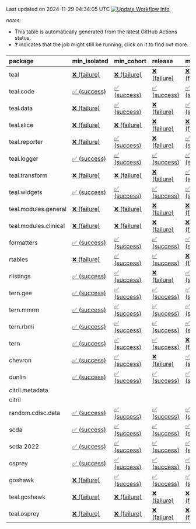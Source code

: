 Last updated on 2024-11-29 04:34:05 UTC [![Update Workflow
Info](https://github.com/averissimo/verdepcheck-status/actions/workflows/update.yaml/badge.svg)](https://github.com/averissimo/verdepcheck-status/actions/workflows/update.yaml)

*notes:*

-   This table is automatically generated from the latest GitHub Actions
    status.
-   ❓ indicates that the job might still be running, click on it to
    find out more.

<table>
<colgroup>
<col style="width: 4%" />
<col style="width: 23%" />
<col style="width: 23%" />
<col style="width: 23%" />
<col style="width: 23%" />
</colgroup>
<thead>
<tr class="header">
<th style="text-align: left;">package</th>
<th style="text-align: left;">min_isolated</th>
<th style="text-align: left;">min_cohort</th>
<th style="text-align: left;">release</th>
<th style="text-align: left;">max</th>
</tr>
</thead>
<tbody>
<tr class="odd">
<td style="text-align: left;">teal</td>
<td
style="text-align: left;"><a href="https://github.com/insightsengineering/teal/actions/runs/11992903563/job/33433293309">❌
(failure)</a></td>
<td
style="text-align: left;"><a href="https://github.com/insightsengineering/teal/actions/runs/11992903563/job/33433293119">❌
(failure)</a></td>
<td
style="text-align: left;"><a href="https://github.com/insightsengineering/teal/actions/runs/11992903563/job/33433293385">❌
(failure)</a></td>
<td
style="text-align: left;"><a href="https://github.com/insightsengineering/teal/actions/runs/11992903563/job/33433293237">❌
(failure)</a></td>
</tr>
<tr class="even">
<td style="text-align: left;">teal.code</td>
<td
style="text-align: left;"><a href="https://github.com/insightsengineering/teal.code/actions/runs/11992914785/job/33433316039">✅
(success)</a></td>
<td
style="text-align: left;"><a href="https://github.com/insightsengineering/teal.code/actions/runs/11992914785/job/33433315812">✅
(success)</a></td>
<td
style="text-align: left;"><a href="https://github.com/insightsengineering/teal.code/actions/runs/11992914785/job/33433316117">✅
(success)</a></td>
<td
style="text-align: left;"><a href="https://github.com/insightsengineering/teal.code/actions/runs/11992914785/job/33433315952">✅
(success)</a></td>
</tr>
<tr class="odd">
<td style="text-align: left;">teal.data</td>
<td
style="text-align: left;"><a href="https://github.com/insightsengineering/teal.data/actions/runs/11992907295/job/33433301506">❌
(failure)</a></td>
<td
style="text-align: left;"><a href="https://github.com/insightsengineering/teal.data/actions/runs/11992907295/job/33433301443">✅
(success)</a></td>
<td
style="text-align: left;"><a href="https://github.com/insightsengineering/teal.data/actions/runs/11992907295/job/33433301561">❌
(failure)</a></td>
<td
style="text-align: left;"><a href="https://github.com/insightsengineering/teal.data/actions/runs/11992907295/job/33433301392">✅
(success)</a></td>
</tr>
<tr class="even">
<td style="text-align: left;">teal.slice</td>
<td
style="text-align: left;"><a href="https://github.com/insightsengineering/teal.slice/actions/runs/11992911897/job/33433310916">❌
(failure)</a></td>
<td
style="text-align: left;"><a href="https://github.com/insightsengineering/teal.slice/actions/runs/11992911897/job/33433310831">❌
(failure)</a></td>
<td
style="text-align: left;"><a href="https://github.com/insightsengineering/teal.slice/actions/runs/11992911897/job/33433310986">❌
(failure)</a></td>
<td
style="text-align: left;"><a href="https://github.com/insightsengineering/teal.slice/actions/runs/11992911897/job/33433310749">❌
(failure)</a></td>
</tr>
<tr class="odd">
<td style="text-align: left;">teal.reporter</td>
<td
style="text-align: left;"><a href="https://github.com/insightsengineering/teal.reporter/actions/runs/11992908255/job/33433303538">❌
(failure)</a></td>
<td
style="text-align: left;"><a href="https://github.com/insightsengineering/teal.reporter/actions/runs/11992908255/job/33433303440">✅
(success)</a></td>
<td
style="text-align: left;"><a href="https://github.com/insightsengineering/teal.reporter/actions/runs/11992908255/job/33433303635">❌
(failure)</a></td>
<td
style="text-align: left;"><a href="https://github.com/insightsengineering/teal.reporter/actions/runs/11992908255/job/33433303350">✅
(success)</a></td>
</tr>
<tr class="even">
<td style="text-align: left;">teal.logger</td>
<td
style="text-align: left;"><a href="https://github.com/insightsengineering/teal.logger/actions/runs/11992904227/job/33433294747">✅
(success)</a></td>
<td
style="text-align: left;"><a href="https://github.com/insightsengineering/teal.logger/actions/runs/11992904227/job/33433294630">✅
(success)</a></td>
<td
style="text-align: left;"><a href="https://github.com/insightsengineering/teal.logger/actions/runs/11992904227/job/33433294869">✅
(success)</a></td>
<td
style="text-align: left;"><a href="https://github.com/insightsengineering/teal.logger/actions/runs/11992904227/job/33433294523">✅
(success)</a></td>
</tr>
<tr class="odd">
<td style="text-align: left;">teal.transform</td>
<td
style="text-align: left;"><a href="https://github.com/insightsengineering/teal.transform/actions/runs/11992909369/job/33433305572">❌
(failure)</a></td>
<td
style="text-align: left;"><a href="https://github.com/insightsengineering/teal.transform/actions/runs/11992909369/job/33433305327">❌
(failure)</a></td>
<td
style="text-align: left;"><a href="https://github.com/insightsengineering/teal.transform/actions/runs/11992909369/job/33433305669">❌
(failure)</a></td>
<td
style="text-align: left;"><a href="https://github.com/insightsengineering/teal.transform/actions/runs/11992909369/job/33433305460">✅
(success)</a></td>
</tr>
<tr class="even">
<td style="text-align: left;">teal.widgets</td>
<td
style="text-align: left;"><a href="https://github.com/insightsengineering/teal.widgets/actions/runs/11992917521/job/33433321651">✅
(success)</a></td>
<td
style="text-align: left;"><a href="https://github.com/insightsengineering/teal.widgets/actions/runs/11992917521/job/33433321558">✅
(success)</a></td>
<td
style="text-align: left;"><a href="https://github.com/insightsengineering/teal.widgets/actions/runs/11992917521/job/33433321758">✅
(success)</a></td>
<td
style="text-align: left;"><a href="https://github.com/insightsengineering/teal.widgets/actions/runs/11992917521/job/33433321444">✅
(success)</a></td>
</tr>
<tr class="odd">
<td style="text-align: left;">teal.modules.general</td>
<td
style="text-align: left;"><a href="https://github.com/insightsengineering/teal.modules.general/actions/runs/11992903837/job/33433293817">❌
(failure)</a></td>
<td
style="text-align: left;"><a href="https://github.com/insightsengineering/teal.modules.general/actions/runs/11992903837/job/33433294011">❌
(failure)</a></td>
<td
style="text-align: left;"><a href="https://github.com/insightsengineering/teal.modules.general/actions/runs/11992903837/job/33433293908">❌
(failure)</a></td>
<td
style="text-align: left;"><a href="https://github.com/insightsengineering/teal.modules.general/actions/runs/11992903837/job/33433293702">❌
(failure)</a></td>
</tr>
<tr class="even">
<td style="text-align: left;">teal.modules.clinical</td>
<td
style="text-align: left;"><a href="https://github.com/insightsengineering/teal.modules.clinical/actions/runs/11992913358/job/33611327981">❌
(failure)</a></td>
<td
style="text-align: left;"><a href="https://github.com/insightsengineering/teal.modules.clinical/actions/runs/11992913358/job/33611329545">❌
(failure)</a></td>
<td
style="text-align: left;"><a href="https://github.com/insightsengineering/teal.modules.clinical/actions/runs/11992913358/job/33611330649">❌
(failure)</a></td>
<td
style="text-align: left;"><a href="https://github.com/insightsengineering/teal.modules.clinical/actions/runs/11992913358/job/33611327494">❌
(failure)</a></td>
</tr>
<tr class="odd">
<td style="text-align: left;">formatters</td>
<td
style="text-align: left;"><a href="https://github.com/insightsengineering/formatters/actions/runs/11992911866/job/33433310660">✅
(success)</a></td>
<td
style="text-align: left;"><a href="https://github.com/insightsengineering/formatters/actions/runs/11992911866/job/33433310730">✅
(success)</a></td>
<td
style="text-align: left;"><a href="https://github.com/insightsengineering/formatters/actions/runs/11992911866/job/33433310815">✅
(success)</a></td>
<td
style="text-align: left;"><a href="https://github.com/insightsengineering/formatters/actions/runs/11992911866/job/33433310600">✅
(success)</a></td>
</tr>
<tr class="even">
<td style="text-align: left;">rtables</td>
<td
style="text-align: left;"><a href="https://github.com/insightsengineering/rtables/actions/runs/11992903889/job/33433294142">❌
(failure)</a></td>
<td
style="text-align: left;"><a href="https://github.com/insightsengineering/rtables/actions/runs/11992903889/job/33433294044">✅
(success)</a></td>
<td
style="text-align: left;"><a href="https://github.com/insightsengineering/rtables/actions/runs/11992903889/job/33433294261">✅
(success)</a></td>
<td
style="text-align: left;"><a href="https://github.com/insightsengineering/rtables/actions/runs/11992903889/job/33433293918">❌
(failure)</a></td>
</tr>
<tr class="odd">
<td style="text-align: left;">rlistings</td>
<td
style="text-align: left;"><a href="https://github.com/insightsengineering/rlistings/actions/runs/11992907900/job/33433302640">✅
(success)</a></td>
<td
style="text-align: left;"><a href="https://github.com/insightsengineering/rlistings/actions/runs/11992907900/job/33433302704">✅
(success)</a></td>
<td
style="text-align: left;"><a href="https://github.com/insightsengineering/rlistings/actions/runs/11992907900/job/33433302835">❌
(failure)</a></td>
<td
style="text-align: left;"><a href="https://github.com/insightsengineering/rlistings/actions/runs/11992907900/job/33433302766">✅
(success)</a></td>
</tr>
<tr class="even">
<td style="text-align: left;">tern.gee</td>
<td
style="text-align: left;"><a href="https://github.com/insightsengineering/tern.gee/actions/runs/11992912032/job/33433311099">✅
(success)</a></td>
<td
style="text-align: left;"><a href="https://github.com/insightsengineering/tern.gee/actions/runs/11992912032/job/33433311034">✅
(success)</a></td>
<td
style="text-align: left;"><a href="https://github.com/insightsengineering/tern.gee/actions/runs/11992912032/job/33433311157">✅
(success)</a></td>
<td
style="text-align: left;"><a href="https://github.com/insightsengineering/tern.gee/actions/runs/11992912032/job/33433310951">✅
(success)</a></td>
</tr>
<tr class="odd">
<td style="text-align: left;">tern.mmrm</td>
<td
style="text-align: left;"><a href="https://github.com/insightsengineering/tern.mmrm/actions/runs/11992916923/job/33433320553">✅
(success)</a></td>
<td
style="text-align: left;"><a href="https://github.com/insightsengineering/tern.mmrm/actions/runs/11992916923/job/33433320663">✅
(success)</a></td>
<td
style="text-align: left;"><a href="https://github.com/insightsengineering/tern.mmrm/actions/runs/11992916923/job/33433320847">✅
(success)</a></td>
<td
style="text-align: left;"><a href="https://github.com/insightsengineering/tern.mmrm/actions/runs/11992916923/job/33433320741">✅
(success)</a></td>
</tr>
<tr class="even">
<td style="text-align: left;">tern.rbmi</td>
<td
style="text-align: left;"><a href="https://github.com/insightsengineering/tern.rbmi/actions/runs/11992912133/job/33433311325">✅
(success)</a></td>
<td
style="text-align: left;"><a href="https://github.com/insightsengineering/tern.rbmi/actions/runs/11992912133/job/33433311154">✅
(success)</a></td>
<td
style="text-align: left;"><a href="https://github.com/insightsengineering/tern.rbmi/actions/runs/11992912133/job/33433311402">✅
(success)</a></td>
<td
style="text-align: left;"><a href="https://github.com/insightsengineering/tern.rbmi/actions/runs/11992912133/job/33433311226">✅
(success)</a></td>
</tr>
<tr class="odd">
<td style="text-align: left;">tern</td>
<td
style="text-align: left;"><a href="https://github.com/insightsengineering/tern/actions/runs/11992908065/job/33433303118">✅
(success)</a></td>
<td
style="text-align: left;"><a href="https://github.com/insightsengineering/tern/actions/runs/11992908065/job/33433302955">✅
(success)</a></td>
<td
style="text-align: left;"><a href="https://github.com/insightsengineering/tern/actions/runs/11992908065/job/33433303220">✅
(success)</a></td>
<td
style="text-align: left;"><a href="https://github.com/insightsengineering/tern/actions/runs/11992908065/job/33433303038">❌
(failure)</a></td>
</tr>
<tr class="even">
<td style="text-align: left;">chevron</td>
<td
style="text-align: left;"><a href="https://github.com/insightsengineering/chevron/actions/runs/11992913147/job/33433313187">✅
(success)</a></td>
<td
style="text-align: left;"><a href="https://github.com/insightsengineering/chevron/actions/runs/11992913147/job/33433313371">✅
(success)</a></td>
<td
style="text-align: left;"><a href="https://github.com/insightsengineering/chevron/actions/runs/11992913147/job/33433313278">❌
(failure)</a></td>
<td
style="text-align: left;"><a href="https://github.com/insightsengineering/chevron/actions/runs/11992913147/job/33433313091">✅
(success)</a></td>
</tr>
<tr class="odd">
<td style="text-align: left;">dunlin</td>
<td
style="text-align: left;"><a href="https://github.com/insightsengineering/dunlin/actions/runs/11992913208/job/33433313476">✅
(success)</a></td>
<td
style="text-align: left;"><a href="https://github.com/insightsengineering/dunlin/actions/runs/11992913208/job/33433313368">✅
(success)</a></td>
<td
style="text-align: left;"><a href="https://github.com/insightsengineering/dunlin/actions/runs/11992913208/job/33433313584">✅
(success)</a></td>
<td
style="text-align: left;"><a href="https://github.com/insightsengineering/dunlin/actions/runs/11992913208/job/33433313251">✅
(success)</a></td>
</tr>
<tr class="even">
<td style="text-align: left;">citril.metadata</td>
<td style="text-align: left;"></td>
<td style="text-align: left;"></td>
<td style="text-align: left;"></td>
<td style="text-align: left;"></td>
</tr>
<tr class="odd">
<td style="text-align: left;">citril</td>
<td style="text-align: left;"></td>
<td style="text-align: left;"></td>
<td style="text-align: left;"></td>
<td style="text-align: left;"></td>
</tr>
<tr class="even">
<td style="text-align: left;">random.cdisc.data</td>
<td
style="text-align: left;"><a href="https://github.com/insightsengineering/random.cdisc.data/actions/runs/11992912430/job/33433312062">✅
(success)</a></td>
<td
style="text-align: left;"><a href="https://github.com/insightsengineering/random.cdisc.data/actions/runs/11992912430/job/33433311848">✅
(success)</a></td>
<td
style="text-align: left;"><a href="https://github.com/insightsengineering/random.cdisc.data/actions/runs/11992912430/job/33433312153">✅
(success)</a></td>
<td
style="text-align: left;"><a href="https://github.com/insightsengineering/random.cdisc.data/actions/runs/11992912430/job/33433311947">✅
(success)</a></td>
</tr>
<tr class="odd">
<td style="text-align: left;">scda</td>
<td
style="text-align: left;"><a href="https://github.com/insightsengineering/scda/actions/runs/10437595381/job/28903950666">✅
(success)</a></td>
<td
style="text-align: left;"><a href="https://github.com/insightsengineering/scda/actions/runs/10437595381/job/28903950617">✅
(success)</a></td>
<td
style="text-align: left;"><a href="https://github.com/insightsengineering/scda/actions/runs/10437595381/job/28903950725">✅
(success)</a></td>
<td
style="text-align: left;"><a href="https://github.com/insightsengineering/scda/actions/runs/10437595381/job/28903950525">✅
(success)</a></td>
</tr>
<tr class="even">
<td style="text-align: left;">scda.2022</td>
<td
style="text-align: left;"><a href="https://github.com/insightsengineering/scda.2022/actions/runs/10336794308/job/28612920887">✅
(success)</a></td>
<td
style="text-align: left;"><a href="https://github.com/insightsengineering/scda.2022/actions/runs/10336794308/job/28612920603">✅
(success)</a></td>
<td
style="text-align: left;"><a href="https://github.com/insightsengineering/scda.2022/actions/runs/10336794308/job/28612920985">✅
(success)</a></td>
<td
style="text-align: left;"><a href="https://github.com/insightsengineering/scda.2022/actions/runs/10336794308/job/28612920798">✅
(success)</a></td>
</tr>
<tr class="odd">
<td style="text-align: left;">osprey</td>
<td
style="text-align: left;"><a href="https://github.com/insightsengineering/osprey/actions/runs/11992916773/job/33433320418">✅
(success)</a></td>
<td
style="text-align: left;"><a href="https://github.com/insightsengineering/osprey/actions/runs/11992916773/job/33433320359">✅
(success)</a></td>
<td
style="text-align: left;"><a href="https://github.com/insightsengineering/osprey/actions/runs/11992916773/job/33433320494">✅
(success)</a></td>
<td
style="text-align: left;"><a href="https://github.com/insightsengineering/osprey/actions/runs/11992916773/job/33433320306">✅
(success)</a></td>
</tr>
<tr class="even">
<td style="text-align: left;">goshawk</td>
<td
style="text-align: left;"><a href="https://github.com/insightsengineering/goshawk/actions/runs/11992911867/job/33433310899">❌
(failure)</a></td>
<td
style="text-align: left;"><a href="https://github.com/insightsengineering/goshawk/actions/runs/11992911867/job/33433310794">✅
(success)</a></td>
<td
style="text-align: left;"><a href="https://github.com/insightsengineering/goshawk/actions/runs/11992911867/job/33433310989">✅
(success)</a></td>
<td
style="text-align: left;"><a href="https://github.com/insightsengineering/goshawk/actions/runs/11992911867/job/33433310686">✅
(success)</a></td>
</tr>
<tr class="odd">
<td style="text-align: left;">teal.goshawk</td>
<td
style="text-align: left;"><a href="https://github.com/insightsengineering/teal.goshawk/actions/runs/11992911879/job/33611375045">❌
(failure)</a></td>
<td
style="text-align: left;"><a href="https://github.com/insightsengineering/teal.goshawk/actions/runs/11992911879/job/33611374010">❌
(failure)</a></td>
<td
style="text-align: left;"><a href="https://github.com/insightsengineering/teal.goshawk/actions/runs/11992911879/job/33611373492">❌
(failure)</a></td>
<td
style="text-align: left;"><a href="https://github.com/insightsengineering/teal.goshawk/actions/runs/11992911879/job/33611374539">❌
(failure)</a></td>
</tr>
<tr class="even">
<td style="text-align: left;">teal.osprey</td>
<td
style="text-align: left;"><a href="https://github.com/insightsengineering/teal.osprey/actions/runs/11992916277/job/33611349623">❌
(failure)</a></td>
<td
style="text-align: left;"><a href="https://github.com/insightsengineering/teal.osprey/actions/runs/11992916277/job/33611347703">❌
(failure)</a></td>
<td
style="text-align: left;"><a href="https://github.com/insightsengineering/teal.osprey/actions/runs/11992916277/job/33611350353">❌
(failure)</a></td>
<td
style="text-align: left;"><a href="https://github.com/insightsengineering/teal.osprey/actions/runs/11992916277/job/33611348374">❌
(failure)</a></td>
</tr>
</tbody>
</table>

